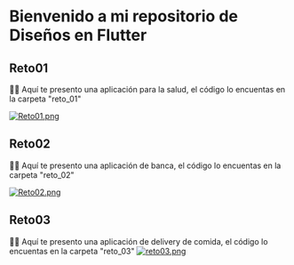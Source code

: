 # Bienvenido a mi repositorio de Diseños en Flutter

## Reto01

🙋‍♂️ Aquí te presento una aplicación para la salud, el código lo encuentas en la carpeta "reto_01"

[![Reto01.png](https://i.postimg.cc/W4VDK5cw/Reto01.png)](https://postimg.cc/ZWfKvFRW)

## Reto02
🙋‍♂️ Aquí te presento una aplicación de banca, el código lo encuentas en la carpeta "reto_02"

[![Reto02.png](https://i.postimg.cc/0Qwyymvy/Reto02.png)](https://postimg.cc/tZ9jrs7K)

## Reto03
🙋‍♂️ Aquí te presento una aplicación de delivery de comida, el código lo encuentas en la carpeta "reto_03"
[![reto03.png](https://i.postimg.cc/q7XdbLpn/reto03.png)](https://postimg.cc/4KdMnp7N)
